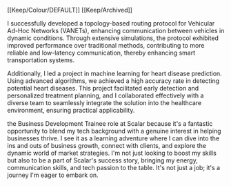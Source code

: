 [[Keep/Colour/DEFAULT]] [[Keep/Archived]] 





I successfully developed a topology-based routing protocol for Vehicular Ad-Hoc Networks (VANETs), enhancing communication between vehicles in dynamic conditions. Through extensive simulations, the protocol exhibited improved performance over traditional methods, contributing to more reliable and low-latency communication, thereby enhancing smart transportation systems.

Additionally, I led a project in machine learning for heart disease prediction. Using advanced algorithms, we achieved a high accuracy rate in detecting potential heart diseases. This project facilitated early detection and personalized treatment planning, and I collaborated effectively with a diverse team to seamlessly integrate the solution into the healthcare environment, ensuring practical applicability.





 the Business Development Trainee role at Scalar because it's a fantastic opportunity to blend my tech background with a genuine interest in helping businesses thrive. I see it as a learning adventure where I can dive into the ins and outs of business growth, connect with clients, and explore the dynamic world of market strategies. I'm not just looking to boost my skills but also to be a part of Scalar's success story, bringing my energy, communication skills, and tech passion to the table. It's not just a job; it's a journey I'm eager to embark on.


